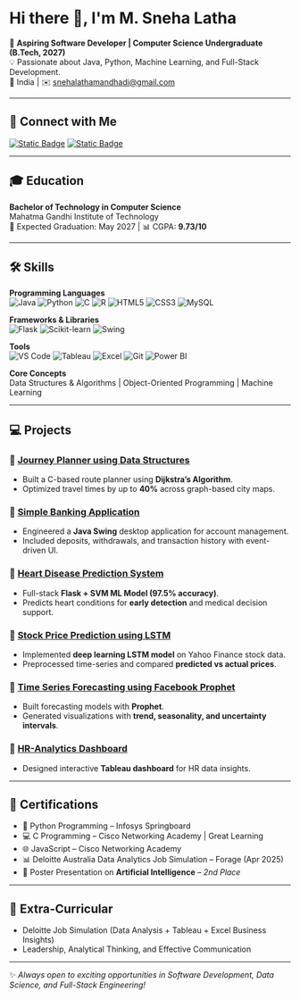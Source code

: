 # Hi there 👋, I'm M. Sneha Latha  

🚀 **Aspiring Software Developer | Computer Science Undergraduate (B.Tech, 2027)**  
💡 Passionate about Java, Python, Machine Learning, and Full-Stack Development.  
📍 India | ✉️ [snehalathamandhadi@gmail.com](mailto:snehalathamandhadi@gmail.com)  

---

## 🔗 Connect with Me
[![Static Badge](https://img.shields.io/badge/Linkedin-Profile-blue?logo=linkedin)](https://linkedin.com/in/sneha-latha-9425892a2)
[![Static Badge](https://img.shields.io/badge/GitHub-Profile-black?logo=github)](https://github.com/sneha597-kim)

---

## 🎓 Education
**Bachelor of Technology in Computer Science**  
Mahatma Gandhi Institute of Technology  
📅 Expected Graduation: May 2027 | 📊 CGPA: **9.73/10**

---

## 🛠️ Skills

**Programming Languages**  
![Java](https://img.shields.io/badge/Java-Expert-orange?logo=java)
![Python](https://img.shields.io/badge/Python-Intermediate-blue?logo=python)
![C](https://img.shields.io/badge/C-Intermediate-success?logo=c)
![R](https://img.shields.io/badge/R-Basic-lightgrey?logo=r)
![HTML5](https://img.shields.io/badge/HTML5-orange?logo=html5)
![CSS3](https://img.shields.io/badge/CSS3-blue?logo=css3)
![MySQL](https://img.shields.io/badge/MySQL-Database-informational?logo=mysql)

**Frameworks & Libraries**  
![Flask](https://img.shields.io/badge/Flask-WebApp-black?logo=flask)
![Scikit-learn](https://img.shields.io/badge/Scikit--learn-ML-green?logo=scikitlearn)
![Swing](https://img.shields.io/badge/Java-Swing-lightgrey)

**Tools**  
![VS Code](https://img.shields.io/badge/VSCode-blue?logo=visualstudiocode)
![Tableau](https://img.shields.io/badge/Tableau-Analytics-orange?logo=tableau)
![Excel](https://img.shields.io/badge/Excel-Data-green?logo=microsoft-excel)
![Git](https://img.shields.io/badge/Git-Version%20Control-red?logo=git)
![Power BI](https://img.shields.io/badge/PowerBI-Dashboard-yellow?logo=powerbi)

**Core Concepts**  
Data Structures & Algorithms | Object-Oriented Programming | Machine Learning  

---

## 💻 Projects

### 🔹 [Journey Planner using Data Structures](#)
- Built a C-based route planner using **Dijkstra’s Algorithm**.  
- Optimized travel times by up to **40%** across graph-based city maps.

### 🔹 [Simple Banking Application](#)
- Engineered a **Java Swing** desktop application for account management.  
- Included deposits, withdrawals, and transaction history with event-driven UI.

### 🔹 [Heart Disease Prediction System](#)
- Full-stack **Flask + SVM ML Model (97.5% accuracy)**.  
- Predicts heart conditions for **early detection** and medical decision support.

### 🔹 [Stock Price Prediction using LSTM](#)
- Implemented **deep learning LSTM model** on Yahoo Finance stock data.  
- Preprocessed time-series and compared **predicted vs actual prices**.

### 🔹 [Time Series Forecasting using Facebook Prophet](#)
- Built forecasting models with **Prophet**.  
- Generated visualizations with **trend, seasonality, and uncertainty intervals**.

### 🔹 [HR-Analytics Dashboard](#)
- Designed interactive **Tableau dashboard** for HR data insights.  

---

## 📜 Certifications
- 🐍 Python Programming – Infosys Springboard  
- 💻 C Programming – Cisco Networking Academy | Great Learning  
- 🌐 JavaScript – Cisco Networking Academy  
- 📊 Deloitte Australia Data Analytics Job Simulation – Forage (Apr 2025)  
- 🎤 Poster Presentation on **Artificial Intelligence** – *2nd Place*  

---

## 🌟 Extra-Curricular
- Deloitte Job Simulation (Data Analysis + Tableau + Excel Business Insights)  
- Leadership, Analytical Thinking, and Effective Communication  

---

✨ *Always open to exciting opportunities in Software Development, Data Science, and Full-Stack Engineering!*  
